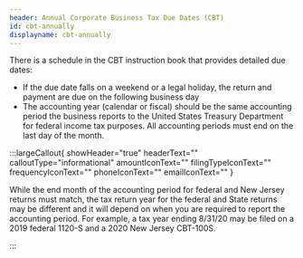 ```yaml
---
header: Annual Corporate Business Tax Due Dates (CBT)
id: cbt-annually
displayname: cbt-annually
---
```


There is a schedule in the CBT instruction book that provides detailed due dates:

- If the due date falls on a weekend or a legal holiday, the return and payment are due on the following business day
- The accounting year (calendar or fiscal) should be the same accounting period the business reports to the United States Treasury Department for federal income tax purposes. All accounting periods must end on the last day of the month.

:::largeCallout{ showHeader="true" headerText="" calloutType="informational" amountIconText="" filingTypeIconText="" frequencyIconText="" phoneIconText="" emailIconText="" }

While the end month of the accounting period for federal and New Jersey returns must match, the tax return year for the federal and State returns may be different and it will depend on when you are required to report the accounting period. For example, a tax year ending 8/31/20 may be filed on a 2019 federal 1120-S and a 2020 New Jersey CBT-100S.

:::
